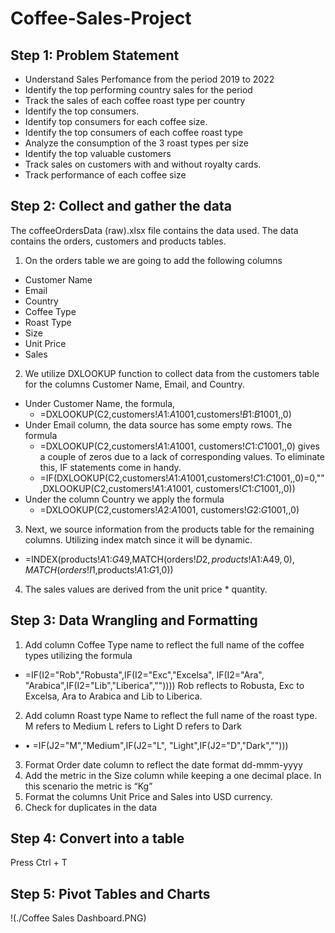 # Coffee-Sales-Project 
## Step 1: Problem Statement
- Understand Sales Perfomance from the period 2019 to 2022
- Identify the top performing country sales for the period
- Track the sales of each coffee roast type per country
- Identify the top consumers.
- Identify top consumers for each coffee size.
- Identify the top consumers of each coffee roast type
- Analyze the consumption of the 3 roast types per size
- Identify the top valuable customers
- Track sales on customers with and without royalty cards.
- Track performance of each coffee size

## Step 2: Collect and gather the data
The coffeeOrdersData (raw).xlsx file contains the data used. The data contains the orders, customers and products tables.
1. On the orders table we are going to add the following columns
  - Customer Name
  -	Email
  - Country
  - Coffee Type
  - Roast Type
  -	Size
  - Unit Price
  - Sales
2. We utilize DXLOOKUP function to collect data from the customers table for the columns Customer Name, Email, and Country.
  - Under Customer Name, the formula,
    - =DXLOOKUP(C2,customers!$A$1:$A$1001,customers!$B$1:$B$1001,,0)
  - Under Email column, the data source has some empty rows. The formula 
    - =DXLOOKUP(C2,customers!$A$1:$A$1001, customers!$C$1:$C$1001,,0) gives a couple of zeros due to a lack of corresponding values. To eliminate this, IF statements come in handy.
    - =IF(DXLOOKUP(C2,customers!$A$1:$A$1001,customers!$C$1:$C$1001,,0)=0,"",DXLOOKUP(C2,customers!$A$1:$A$1001, customers!$C$1:$C$1001,,0))
  - Under the column Country we apply the formula
    - =DXLOOKUP(C2,customers!$A$2:$A$1001, customers!$G$2:$G$1001,,0)
3. Next, we source information from the products table for the remaining columns. Utilizing index match since it will be dynamic.
  - =INDEX(products!$A$1:$G$49,MATCH(orders!$D2,products!$A$1:$A$49,0),MATCH(orders!I$1,products!$A$1:$G$1,0))
4. The sales values are derived from the unit price * quantity.

## Step 3: Data Wrangling and Formatting
1. Add column Coffee Type name to reflect the full name of the coffee types utilizing the formula
  - =IF(I2="Rob","Robusta",IF(I2="Exc","Excelsa", IF(I2="Ara", "Arabica",IF(I2="Lib","Liberica",""))))
Rob reflects to Robusta, Exc to Excelsa, Ara to Arabica and Lib to Liberica.
2. Add column Roast type Name to reflect the full name of the roast type.
M refers to Medium
L refers to Light
D refers to Dark
  - •	=IF(J2="M","Medium",IF(J2="L", "Light",IF(J2="D","Dark","")))
3. Format Order date column to reflect the date format dd-mmm-yyyy
4. Add the metric in the Size column while keeping a one decimal place. In this scenario the metric is “Kg”
5. Format the columns Unit Price and Sales into USD currency.
6. Check for duplicates in the data

## Step 4: Convert into a table
Press Ctrl + T
## Step 5: Pivot Tables and Charts
!(./Coffee Sales Dashboard.PNG)





